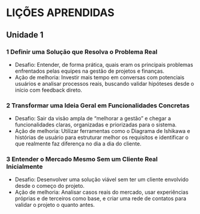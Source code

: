 # LIÇÕES APRENDIDAS
## Unidade 1
### 1 Definir uma Solução que Resolva o Problema Real
<ul>
<li>Desafio: Entender, de forma prática, quais eram os principais problemas enfrentados pelas equipes na gestão de projetos e finanças.</li>
<li>Ação de melhoria: Investir mais tempo em conversas com potenciais usuários e analisar processos reais, buscando validar hipóteses desde o início com feedback direto.</li>
</ul>

### 2 Transformar uma Ideia Geral em Funcionalidades Concretas
<ul>
<li>Desafio: Sair da visão ampla de “melhorar a gestão” e chegar a funcionalidades claras, organizadas e priorizadas para o sistema.</li>
<li>Ação de melhoria: Utilizar ferramentas como o Diagrama de Ishikawa e histórias de usuário para estruturar melhor os requisitos e identificar o que realmente faz diferença no dia a dia do cliente.</li>
</ul>

### 3 Entender o Mercado Mesmo Sem um Cliente Real Inicialmente
<ul>
<li>Desafio: Desenvolver uma solução viável sem ter um cliente envolvido desde o começo do projeto.</li>
<li>Ação de melhoria: Analisar casos reais do mercado, usar experiências próprias e de terceiros como base, e criar uma rede de contatos para validar o projeto o quanto antes.
</li>
</ul>
